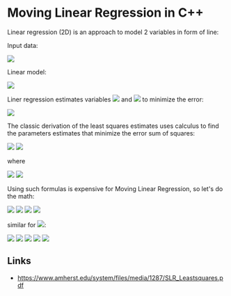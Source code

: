 # Moving Linear Regression in C++

Linear regression (2D) is an approach to model 2 variables in form of line:

Input data:

<img src="https://render.githubusercontent.com/render/math?math=(x_{i},y_{i}), i=1...N">

Linear model:

<img src="https://render.githubusercontent.com/render/math?math=y = a %2B b x">

Liner regression estimates variables <img src="https://render.githubusercontent.com/render/math?math=a"> and <img src="https://render.githubusercontent.com/render/math?math=b"> to minimize the error:

<img src="https://render.githubusercontent.com/render/math?math=error =\frac{1}{N}  \sum (y_{i} - (a %2B b x_{i}))^{2}">

The classic derivation of the least squares estimates uses calculus to find the parameters estimates that minimize the error sum of squares:

<img src="https://render.githubusercontent.com/render/math?math=b =\frac{S_{xy}}{S_{xx}} = \frac{\sum (x_{i} - \overline{X})(y_{i} - \overline{Y})}{\sum (x_{i} - \overline{X})^{2}}">
<img src="https://render.githubusercontent.com/render/math?math=a = \overline{Y}-b \overline{X}">

where

<img src="https://render.githubusercontent.com/render/math?math=\overline{X}=\frac{1}{N} \sum x_{i}">
<img src="https://render.githubusercontent.com/render/math?math=\overline{Y}=\frac{1}{N} \sum y_{i}">

Using such formulas is expensive for Moving Linear Regression, so let's do the math:

<img src="https://render.githubusercontent.com/render/math?math=S_{xy}=\sum (x_{i} - \overline{X})(y_{i} - \overline{Y})">
<img src="https://render.githubusercontent.com/render/math?math=S_{xy}=\sum x_{i} y_{i}-\overline{X}\sum y_{i}-\overline{Y}\sum x_{i}%2B N \overline{X} \overline{Y}">
<img src="https://render.githubusercontent.com/render/math?math=S_{xy}=\sum x_{i}  y_{i}-\frac{1}{N} \sum x_{i}\sum y_{i}-\frac{1}{N} \sum y_{i}\sum x_{i} %2B \frac{1}{N} \sum y_{i}\sum x_{i}">
<img src="https://render.githubusercontent.com/render/math?math=S_{xy}=\sum x_{i}  y_{i}-\frac{1}{N} \sum x_{i}\sum y_{i}">

similar for <img src="https://render.githubusercontent.com/render/math?math=S_{xx}">:

<img src="https://render.githubusercontent.com/render/math?math=S_{xx}=\sum (x_{i} - \overline{X})^{2}">
<img src="https://render.githubusercontent.com/render/math?math=S_{xx}=\sum (x_i^2 -2 x_i\overline{X} %2B \overline{X}^{2})">
<img src="https://render.githubusercontent.com/render/math?math=S_{xx}=\sum x_i^2 -2 \overline{X}\sum x_i %2B N\overline{X}^{2}">
<img src="https://render.githubusercontent.com/render/math?math=S_{xx}=\sum x_i^2 -2 \frac{1}{N} \sum x_i\sum x_i %2B \frac{1}{N} \sum x_i\sum x_i">
<img src="https://render.githubusercontent.com/render/math?math=S_{xx}=\sum x_i^2 -\frac{1}{N} \sum x_i\sum x_i">



## Links
* https://www.amherst.edu/system/files/media/1287/SLR_Leastsquares.pdf
